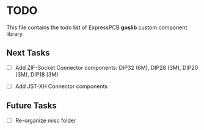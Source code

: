 # TODO
This file contains the todo list of ExpressPCB **goslib** custom component library.


## Next Tasks
- [ ] Add ZIF-Socket Connector components: DIP32 (6M), DIP28 (3M), DIP20 (3M), DIP18 (3M)
- [ ] Add JST-XH Connector components


## Future Tasks
- [ ] Re-organize misc folder
